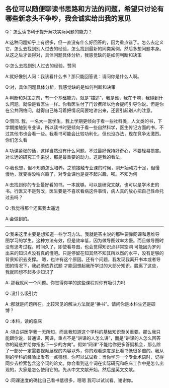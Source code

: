 各位可以随便聊读书思路和方法的问题，希望只讨论有哪些新念头不争吵，我会诚实给出我的意见
---
Q：怎么读书利于提升解决实际问题的能力？

A:这种问题知乎上有很多，但一直没有什么好回答的，因为重点错了。怎么去定义它，怎么去找到别人过去的经验，怎么找到最新的同类案例。然后多想问题本身。从这之后才谈得对，具体问题具体分析，我感觉缺的是如何判断和决策

Q:怎么去找到别人过去的经验，赞同

A:就好像别人问：我该看什么书？那只能回答说：请问你是什么人啊。

Q:对，具体问题具体分析，我感觉缺的是如何判断和决策

A:判断和对策之前，有一个基础能力，就是“描述”，我是谁，我在干嘛，我碰到什么问题。就像是看医生一样。你看医生付了门诊费所以他会提问引导你说。但是你在公共网络问，就得自己练习着把情况简要地讲出来，还要引起别人的注意。

Q:赞同. 我，一名大一医学生，我上学期更倾向于看一些社科类，人文类的书，下学期接触到专业课，所以读书时更倾向于看一些自然科学，医生传记方面的书，不过其他书也会看一些。我看书可能会比较功利化，但也没办法，现在竞争太激烈。你们怎么看

A:功课紧张的话，这样当然没有什么问题。不过最好保持好奇心，不要轻易损害。对长远的研究工作来说，那是最重要的动力。这是我的看法。

Q:我也想，但不知道怎么培养。之前接触专业课的时候，刚开始动力十足，但慢慢地，就变得没啥兴趣了，对专业课也是提不起兴趣，唉。不知为何

A:去找到你的专业最好看的书。一本就够。可以是研究文献，也可以是学术史的书。行医又不是劳改，医生要是不喜欢看病这件事情，病人真的放心把自己性命托过去吗？

Q :我觉得那个还离我太遥远

A:会做到的。

---

Q:我来这里主要是想知道一些学习方法。我就是答主说的那种要靠网课和思维导图学习的学生。这种方法有效，但是效率低，因为做导图效率太慢。而且做导图时没有思考过程，时间久了，即使看导图，也会觉得知识点非常空洞
可能因为罗列出来的知识点没有真的懂吧。只是停留在知其然不知其所以然的水平，没有足够的背景知识去支撑。
嗯，也许有这个原因。还有个问题，我发现我离开书本或者导图的情况下，我必须依靠试题 才能回想起我所学过的大部分知识。脱离了这些，我就回想不起多少知识了

A: 那我就问一个问题。你觉得你学的这些课程对你有吸引力吗

Q :没什么吸引力

A :那就是问题所在。比较常见的解决方法就是“换书”。请问你是本科生还是硕博？

Q :本科，读的临床

A :坦白讲医学我一无所知，而且我知道这个学科的基础知识至关重要。那么我只能跟你说，普通课、网课，重点不是“讲课的人怎么讲”，而是“讲课的人怎么回答你的疑惑并给你指出下一步的方向”。假如“网课”不能给你更多答疑机会，那么除了一部分一定需要视频展现的内容以外，你的观看速度是比看书低很多倍的。我从别的学科的经验出发有一点猜想，你可以试试看：当你学习一个专业术语时，记得同步去检索包含这个词的论文。你会看到这个词在实际研究和临床工作中是怎么出现的，大家是怎么使用它的。先从中文文献开始，然后是英文文献。

Q :网课速度的确比自己看书低很多，嗯嗯 我可以试试看。谢谢你。
